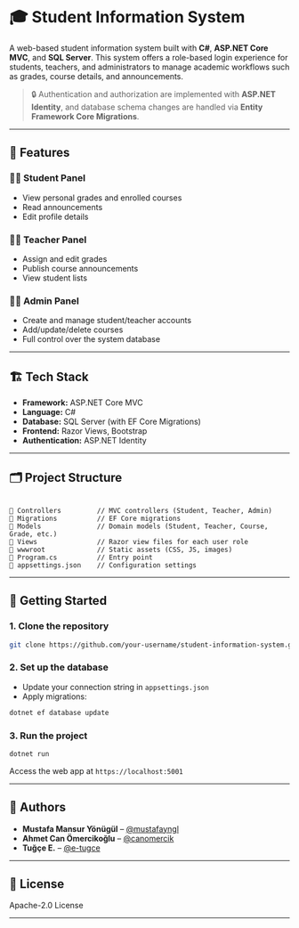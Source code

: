 # 🎓 Student Information System

A web-based student information system built with **C#**, **ASP.NET Core MVC**, and **SQL Server**. This system offers a role-based login experience for students, teachers, and administrators to manage academic workflows such as grades, course details, and announcements.

> 🔒 Authentication and authorization are implemented with **ASP.NET Identity**, and database schema changes are handled via **Entity Framework Core Migrations**.

---

## 📌 Features

### 👨‍🎓 Student Panel
- View personal grades and enrolled courses
- Read announcements
- Edit profile details

### 👩‍🏫 Teacher Panel
- Assign and edit grades
- Publish course announcements
- View student lists

### 🧑‍💼 Admin Panel
- Create and manage student/teacher accounts
- Add/update/delete courses
- Full control over the system database

---

## 🏗️ Tech Stack

- **Framework:** ASP.NET Core MVC
- **Language:** C#
- **Database:** SQL Server (with EF Core Migrations)
- **Frontend:** Razor Views, Bootstrap
- **Authentication:** ASP.NET Identity

---

## 🗂️ Project Structure

```

📁 Controllers         // MVC controllers (Student, Teacher, Admin)
📁 Migrations          // EF Core migrations
📁 Models              // Domain models (Student, Teacher, Course, Grade, etc.)
📁 Views               // Razor view files for each user role
📁 wwwroot             // Static assets (CSS, JS, images)
📄 Program.cs          // Entry point
📄 appsettings.json    // Configuration settings

````

---

## 🚀 Getting Started

### 1. Clone the repository
```bash
git clone https://github.com/your-username/student-information-system.git
````

### 2. Set up the database

* Update your connection string in `appsettings.json`
* Apply migrations:

```bash
dotnet ef database update
```

### 3. Run the project

```bash
dotnet run
```

Access the web app at `https://localhost:5001`

---

## 👥 Authors

* **Mustafa Mansur Yönügül** – [@mustafayngl](https://github.com/mustafayngl)
* **Ahmet Can Ömercikoğlu** – [@canomercik](https://github.com/canomercik)
* **Tuğçe E.** – [@e-tugce](https://github.com/e-tugce)

---

## 📄 License

Apache-2.0 License

---
